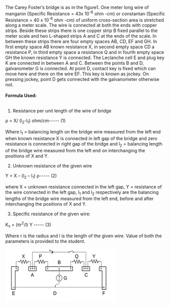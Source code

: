 The Carey Foster’s bridge is as in the figure1. One meter long wire of manganin (Specific Resistance = 43x 10<sup>-6</sup> ohm -cm) or constantan (Specific Resistance = 40 x 10<sup>-6</sup> ohm -cm) of uniform cross-section area is stretched along a meter scale. The wire is connected at both the ends with copper strips. Beside these strips there is one copper strip B fixed parallel to the meter scale and two L-shaped strips A and C at the ends of the scale. In between these strips there are four empty spaces AB, CD, EF and GH. In first empty space AB known resistance X, in second empty space CD a resistance P, in third empty space a resistance Q and in fourth empty space GH the known resistance Y is connected. The Leclanche cell E and plug key K are connected in between A and C. Between the points B and D, galvanometer G is connected. At point D, contact key is fixed which can move here and there on the wire EF. This key is known as jockey. On pressing jockey, point D gets connected with the galvanometer otherwise not.<br><br>
<b>Formula Used:</b><br><br>  

1. Resistance per unit length of the wire of bridge 

&rho; = X/ (l<sub>2</sub>-l<sub>1</sub>) ohm/cm----- (1) 

Where l<sub>1</sub> = balancing length on the bridge wire measured from the left end when known   resistance X is connected in left gap of the bridge and zero resistance is connected in right gap of the bridge and l<sub>2</sub> = balancing length of the bridge wire measured from the left end on interchanging the positions of X and Y. 

2. Unknown resistance of the given wire  

Y = X – (l<sub>2</sub> – l<sub>1</sub>) &rho;----- (2) 

where X = unknown resistance connected in the left gap, Y = resistance of the wire connected in the left gap, l<sub>1</sub> and l<sub>2</sub> respectively are the balancing lengths of the bridge wire measured from the left end, before and after interchanging the positions of X and Y. 

3. Specific resistance of the given wire: 

 K<sub>s</sub> = (&pi;r<sup>2</sup>/l) Y     ----- (3) 

Where r is the radius and l is the length of the given wire. Value of both the parameters is provided to the student.<br><br>
<img src="images/pretest_q.png">


